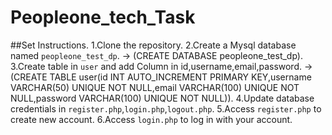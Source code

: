 # Peopleone_tech_Task

##Set Instructions.
1.Clone the repository.
2.Create a Mysql database named `peopleone_test_dp`. -> (CREATE DATABASE peopleone_test_dp).
3.Create table in `user` and add Column in id,username,email,password. ->(CREATE TABLE user(id INT AUTO_INCREMENT PRIMARY KEY,username VARCHAR(50) UNIQUE NOT NULL,email VARCHAR(100) UNIQUE NOT NULL,password VARCHAR(100) UNIQUE NOT NULL)).
4.Update database credentials in `register.php`,`login.php`,`logout.php`.
5.Access `register.php` to create new account.
6.Access `login.php` to log in with your account.
